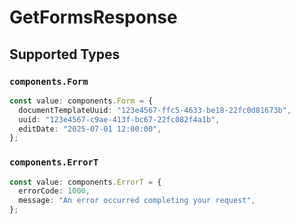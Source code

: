 # GetFormsResponse


## Supported Types

### `components.Form`

```typescript
const value: components.Form = {
  documentTemplateUuid: "123e4567-ffc5-4633-be18-22fc0d81673b",
  uuid: "123e4567-c9ae-413f-bc67-22fc082f4a1b",
  editDate: "2025-07-01 12:00:00",
};
```

### `components.ErrorT`

```typescript
const value: components.ErrorT = {
  errorCode: 1000,
  message: "An error occurred completing your request",
};
```

